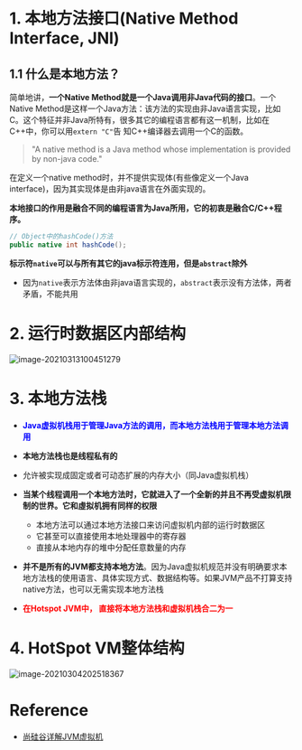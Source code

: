 # 1. 本地方法接口(Native Method Interface, JNI)

## 1.1 什么是本地方法？

简单地讲，**一个Native Method就是一个Java调用非Java代码的接口**。一个Native Method是这样一个Java方法：该方法的实现由非Java语言实现，比如C。这个特征并非Java所特有，很多其它的编程语言都有这一机制，比如在C++中，你可以用`extern "C"`告 知C++编译器去调用一个C的函数。

> "A native method is a Java method whose implementation is provided by non-java code."

在定义一个native method时，并不提供实现体(有些像定义一个Java interface)，因为其实现体是由非java语言在外面实现的。

**本地接口的作用是融合不同的编程语言为Java所用，它的初衷是融合C/C++程序。**

```java
// Object中的hashCode()方法
public native int hashCode();
```

**标示符`native`可以与所有其它的java标示符连用，但是`abstract`除外**

- 因为`native`表示方法体由非java语言实现的，`abstract`表示没有方法体，两者矛盾，不能共用

# 2. 运行时数据区内部结构

![image-20210313100451279](https://img-blog.csdnimg.cn/img_convert/4c0926f71dffa52cd271f4dd59d82e1e.png)

# 3. 本地方法栈

- <font color="blue">**Java虚拟机栈用于管理Java方法的调用，而本地方法栈用于管理本地方法调用**</font>
- **本地方法栈也是线程私有的**
- 允许被实现成固定或者可动态扩展的内存大小（同Java虚拟机栈）

- **当某个线程调用一个本地方法时，它就进入了一个全新的并且不再受虚拟机限制的世界。它和虛拟机拥有同样的权限**
  - 本地方法可以通过本地方法接口来访问虚拟机内部的运行时数据区
  - 它甚至可以直接使用本地处理器中的寄存器
  - 直接从本地内存的堆中分配任意数量的内存

- **并不是所有的JVM都支持本地方法**。因为Java虚拟机规范并没有明确要求本地方法栈的使用语言、具体实现方式、数据结构等。如果JVM产品不打算支持native方法，也可以无需实现本地方法栈

- <font color="red">**在Hotspot JVM中， 直接将本地方法栈和虚拟机栈合二为一**</font>

# 4. HotSpot VM整体结构

![image-20210304202518367](https://img-blog.csdnimg.cn/img_convert/e18e23df6ac587d1b087a7a5182ea6a3.png)

# Reference

- [尚硅谷详解JVM虚拟机](https://www.bilibili.com/video/BV1PJ411n7xZ?from=search&seid=15299793702369147437)